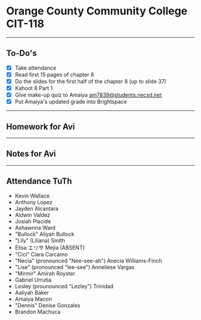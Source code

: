 # Orange County Community College CIT-118

---

## To-Do's

- [x] Take attendance
- [x] Read first 15 pages of chapter 8
- [x] Do the slides for the first half of the chapter 8 (up to slide 37)
- [x] Kahoot 8 Part 1
- [x] Give make-up quiz to Amaiya am7839@students.necsd.net
- [x] Put Amaiya's updated grade into Brightspace

---

## Homework for Avi

---

## Notes for Avi

---

## Attendance TuTh

- Kevin Wallace
- Anthony Lopez
- Jayden Alcantara
- Aldwin Valdez
- Josiah Placide
- Ashawnna Ward
- "Bullock" Aliyah Bullock
- "Lily" (Liliana) Smith
- Elisa エリサ Mejia (ABSENT)
- "Cici" Ciara Carcamo
- "Necia" (pronounced "Nee-see-ah") Anecia Williams-Finch
- "Lise" (pronounced "lee-see") Anneliese Vargas 
- "Mirmir" Amirah Royster
- Gabriel Urrutia
- Lesley (prounounced "Lezley") Trinidad
- Aaliyah Baker
- Amaiya Macon
- "Dennis" Denise Gonzales
- Brandon Machuca
